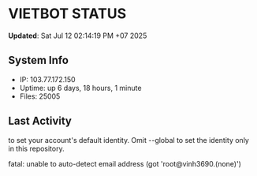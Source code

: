 # VIETBOT STATUS
**Updated**: Sat Jul 12 02:14:19 PM +07 2025

## System Info
- IP: 103.77.172.150
- Uptime: up 6 days, 18 hours, 1 minute
- Files: 25005

## Last Activity

to set your account's default identity.
Omit --global to set the identity only in this repository.

fatal: unable to auto-detect email address (got 'root@vinh3690.(none)')
